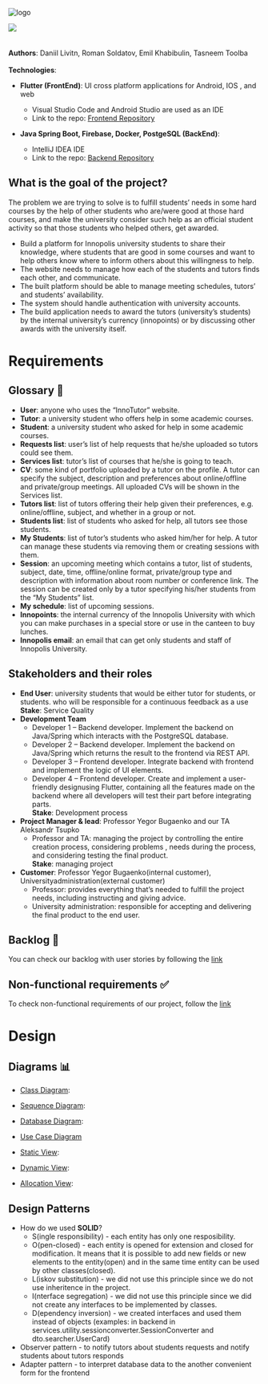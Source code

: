 ![logo](https://user-images.githubusercontent.com/44948387/136674082-18921bd1-b4f5-40d3-81bf-f98028c159c6.png)<br>

<img src="https://img.shields.io/github/stars/InnoTutor/README?style=social"><br><br><br>
**Authors**: Daniil Livitn, Roman Soldatov, Emil Khabibulin, Tasneem Toolba
<br><br>
**Technologies**: <br>
* **Flutter (FrontEnd)**: UI cross platform applications for Android, IOS , and web
  * Visual Studio Code and Android Studio are used as an IDE
  * Link to the repo: [Frontend Repository](https://github.com/InnoTutor/Frontend)

* **Java Spring Boot, Firebase, Docker, PostgeSQL (BackEnd)**: <br>
  * IntelliJ IDEA IDE
  * Link to the repo: [Backend Repository](https://github.com/InnoTutor/Backend)
## What is the goal of the project?
The problem we are trying to solve is to fulfill students’ needs in some hard courses by the help of other students who are/were good at those hard courses, and make the university consider such help as an official student activity so that those students who helped others, get awarded. 
* Build a platform for Innopolis university students to share their knowledge, where students that are good in some courses and want to help others know where to inform others about this willingness to help.
* The website needs to manage how each of the students and tutors finds each other, and communicate.
* The built platform should be able to manage meeting schedules, tutors’ and students’ availability.
* The system should handle authentication with university accounts.
* The build application needs to award the tutors (university’s students) by the internal university’s currency (innopoints) or by discussing other awards with the university itself.

# Requirements
## Glossary 📝
* **User**: anyone who uses the “InnoTutor” website.
* **Tutor**: a university student who offers help in some academic courses.
* **Student**: a university student who asked for help in some academic courses.
* **Requests list**: user’s list of help requests that he/she uploaded so tutors could see them.
* **Services list**: tutor’s list of courses that he/she is going to teach.
* **CV**: some kind of portfolio uploaded by a tutor on the profile. A tutor can specify the subject, description and preferences about online/offline and private/group meetings. All uploaded CVs will be shown in the Services list.
* **Tutors list**: list of tutors offering their help given their preferences, e.g. online/offline, subject, and whether in a group or not.
* **Students list**: list of students who asked for help, all tutors see those students.
* **My Students**: list of tutor’s students who asked him/her for help. A tutor can manage these students via removing them or creating sessions with them.
* **Session**: an upcoming meeting which contains a tutor, list of students, subject, date, time, offline/online format, private/group type and description with information about room number or conference link. The session can be created only by a tutor specifying his/her students from the “My Students” list.
* **My schedule**: list of upcoming sessions.
* **Innopoints**: the internal currency of the Innopolis University with which you can make purchases in a special store or use in the canteen to buy lunches.
* **Innopolis email**: an email that can get only students and staff of Innopolis University.

## Stakeholders and their roles
* **End User**: university students that would be either tutor for students, or students.
who will be responsible for a continuous feedback as a use <br>
 **Stake**: Service Quality
* **Development Team**
  * Developer 1 – Backend developer. Implement the backend on Java/Spring which interacts with the PostgreSQL database.
  * Developer 2 – Backend developer. Implement the backend on Java/Spring which returns the result to the frontend via REST API.
  * Developer 3 – Frontend developer. Integrate backend with frontend and implement the logic of UI elements.
  * Developer 4 – Frontend developer. Create and implement a user-friendly designusing Flutter, containing all the features made      on the backend where all developers will test their part before integrating parts. <br>
 **Stake**: Development process
* **Project Manager & lead**:  Professor Yegor Bugaenko and our TA Aleksandr Tsupko 
  * Professor and TA: managing the project by controlling the entire creation process, considering problems , needs during the process, and considering testing the final product.<br>
 **Stake**: managing project
* **Customer**: Professor Yegor Bugaenko(internal customer), Universityadministration(external customer)
  * Professor: provides everything that’s needed to fulfill the project needs, including instructing and giving advice.
  * University administration: responsible for accepting and delivering the final product to the end user.
## Backlog 📃
You can check our backlog with user stories by following the [link](https://github.com/InnoTutor/README/blob/main/UserStories/userStories.md)

## Non-functional requirements ✅
To check non-functional requirements of our project, follow the [link](https://github.com/InnoTutor/README/blob/main/NonFunctionalRequirements/NonFunctionalRequirements.md)

# Design
## Diagrams 📊
* [Class Diagram](https://github.com/InnoTutor/README/blob/main/UMLDiagrams/ClassDiagram.md): <p>
* [Sequence Diagram](https://github.com/InnoTutor/README/blob/main/UMLDiagrams/SequenceDiagram.md): <p>
* [Database Diagram](https://github.com/InnoTutor/README/blob/main/UMLDiagrams/DatabaseDiagram.md): <p>
* [Use Case Diagram](https://github.com/InnoTutor/README/blob/main/UMLDiagrams/UseCaseDiagram.md) <p>
* [Static View](https://github.com/InnoTutor/README/blob/main/UMLDiagrams/StaticViewDiagram.md): <p>
* [Dynamic View](https://github.com/InnoTutor/README/blob/main/UMLDiagrams/DynamicViewDiagram.md): <p>
* [Allocation View](https://github.com/InnoTutor/README/blob/main/UMLDiagrams/AllocationViewDiagram.md):<p>
 
## Design Patterns
 * How do we used **SOLID**? 
   * S(ingle responsibility) - each entity has only one resposibility.
   * O(pen-closed) - each entity is opened for extension and closed for modification. It means that it is possible to add new fields or new elements to the entity(open) and in the same time entity can be used by other classes(closed).
   * L(iskov substitution) - we did not use this principle since we do not use inheritence in the project.
   * I(nterface segregation) - we did not use this principle since we did not create any interfaces to be implemented by classes.
   * D(ependency inversion) - we created interfaces and used them instead of objects (examples: in backend in services.utility.sessionconverter.SessionConverter and dto.searcher.UserCard)
 * Observer pattern - to notify tutors about students requests and notify students about tutors responds
 * Adapter pattern - to interpret database data to the another convenient form for the frontend
<br>
<br>
